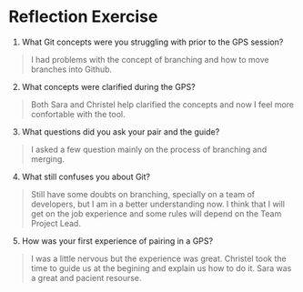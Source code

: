 # Reflection Exercise

1. What Git concepts were you struggling with prior to the GPS session?

>I had problems with the concept of branching and how to move branches into Github.  


2. What concepts were clarified during the GPS?

>Both Sara and Christel help clarified the concepts and now I feel more confortable with the tool.

3. What questions did you ask your pair and the guide?

> I asked a few question mainly on the process of branching and merging.

4. What still confuses you about Git?

> Still have some doubts on branching, specially on a team of developers, but I am in a better understanding now.  I think that I will get on the job experience and some rules will depend on the Team Project Lead.

5. How was your first experience of pairing in a GPS?

>I was a little nervous but the experience was great.  Christel took the time to guide us at the begining and explain us how to do it.  Sara was a great and pacient resourse.
